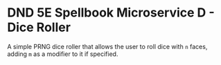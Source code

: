 # DND 5E Spellbook Microservice D - Dice Roller
A simple PRNG dice roller that allows the user to roll dice with `n` faces, adding `m` as a modifier to it if specified.
